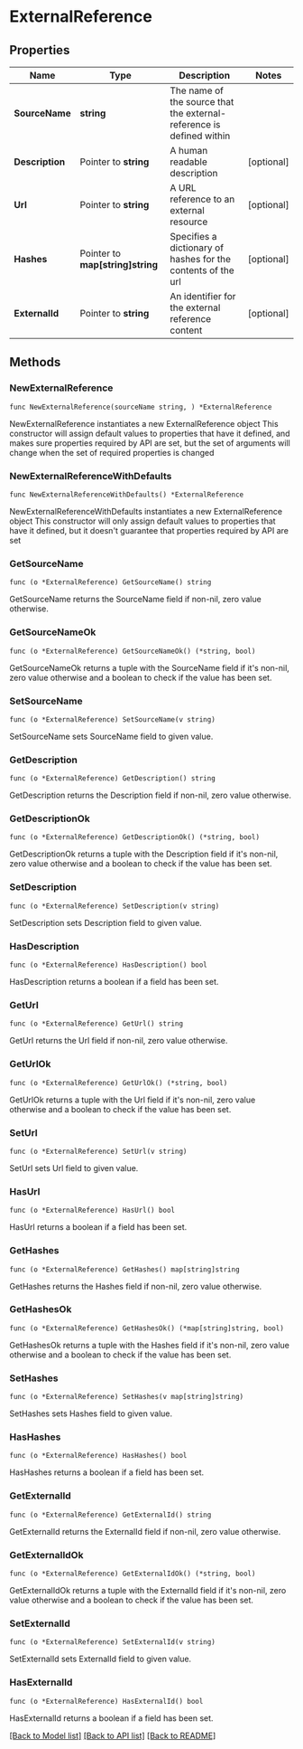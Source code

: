 # ExternalReference

## Properties

Name | Type | Description | Notes
------------ | ------------- | ------------- | -------------
**SourceName** | **string** | The name of the source that the external-reference is defined within | 
**Description** | Pointer to **string** | A human readable description | [optional] 
**Url** | Pointer to **string** | A URL reference to an external resource | [optional] 
**Hashes** | Pointer to **map[string]string** | Specifies a dictionary of hashes for the contents of the url | [optional] 
**ExternalId** | Pointer to **string** | An identifier for the external reference content | [optional] 

## Methods

### NewExternalReference

`func NewExternalReference(sourceName string, ) *ExternalReference`

NewExternalReference instantiates a new ExternalReference object
This constructor will assign default values to properties that have it defined,
and makes sure properties required by API are set, but the set of arguments
will change when the set of required properties is changed

### NewExternalReferenceWithDefaults

`func NewExternalReferenceWithDefaults() *ExternalReference`

NewExternalReferenceWithDefaults instantiates a new ExternalReference object
This constructor will only assign default values to properties that have it defined,
but it doesn't guarantee that properties required by API are set

### GetSourceName

`func (o *ExternalReference) GetSourceName() string`

GetSourceName returns the SourceName field if non-nil, zero value otherwise.

### GetSourceNameOk

`func (o *ExternalReference) GetSourceNameOk() (*string, bool)`

GetSourceNameOk returns a tuple with the SourceName field if it's non-nil, zero value otherwise
and a boolean to check if the value has been set.

### SetSourceName

`func (o *ExternalReference) SetSourceName(v string)`

SetSourceName sets SourceName field to given value.


### GetDescription

`func (o *ExternalReference) GetDescription() string`

GetDescription returns the Description field if non-nil, zero value otherwise.

### GetDescriptionOk

`func (o *ExternalReference) GetDescriptionOk() (*string, bool)`

GetDescriptionOk returns a tuple with the Description field if it's non-nil, zero value otherwise
and a boolean to check if the value has been set.

### SetDescription

`func (o *ExternalReference) SetDescription(v string)`

SetDescription sets Description field to given value.

### HasDescription

`func (o *ExternalReference) HasDescription() bool`

HasDescription returns a boolean if a field has been set.

### GetUrl

`func (o *ExternalReference) GetUrl() string`

GetUrl returns the Url field if non-nil, zero value otherwise.

### GetUrlOk

`func (o *ExternalReference) GetUrlOk() (*string, bool)`

GetUrlOk returns a tuple with the Url field if it's non-nil, zero value otherwise
and a boolean to check if the value has been set.

### SetUrl

`func (o *ExternalReference) SetUrl(v string)`

SetUrl sets Url field to given value.

### HasUrl

`func (o *ExternalReference) HasUrl() bool`

HasUrl returns a boolean if a field has been set.

### GetHashes

`func (o *ExternalReference) GetHashes() map[string]string`

GetHashes returns the Hashes field if non-nil, zero value otherwise.

### GetHashesOk

`func (o *ExternalReference) GetHashesOk() (*map[string]string, bool)`

GetHashesOk returns a tuple with the Hashes field if it's non-nil, zero value otherwise
and a boolean to check if the value has been set.

### SetHashes

`func (o *ExternalReference) SetHashes(v map[string]string)`

SetHashes sets Hashes field to given value.

### HasHashes

`func (o *ExternalReference) HasHashes() bool`

HasHashes returns a boolean if a field has been set.

### GetExternalId

`func (o *ExternalReference) GetExternalId() string`

GetExternalId returns the ExternalId field if non-nil, zero value otherwise.

### GetExternalIdOk

`func (o *ExternalReference) GetExternalIdOk() (*string, bool)`

GetExternalIdOk returns a tuple with the ExternalId field if it's non-nil, zero value otherwise
and a boolean to check if the value has been set.

### SetExternalId

`func (o *ExternalReference) SetExternalId(v string)`

SetExternalId sets ExternalId field to given value.

### HasExternalId

`func (o *ExternalReference) HasExternalId() bool`

HasExternalId returns a boolean if a field has been set.


[[Back to Model list]](../README.md#documentation-for-models) [[Back to API list]](../README.md#documentation-for-api-endpoints) [[Back to README]](../README.md)


